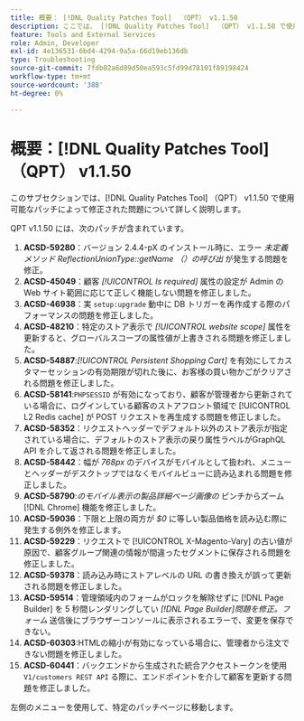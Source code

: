 ```yaml
---
title: 概要： [!DNL Quality Patches Tool]  （QPT） v1.1.50
description: ここでは、 [!DNL Quality Patches Tool]  （QPT） v1.1.50 で使用可能なパッチによって修正された問題について詳しく説明します。
feature: Tools and External Services
role: Admin, Developer
exl-id: 4e136531-6bd4-4294-9a5a-66d19eb136db
type: Troubleshooting
source-git-commit: 7fdb02a6d89d50ea593c5fd99d78101f89198424
workflow-type: tm+mt
source-wordcount: '388'
ht-degree: 0%

---
```


# 概要：[!DNL Quality Patches Tool] （QPT） v1.1.50

このサブセクションでは、[!DNL Quality Patches Tool] （QPT） v1.1.50 で使用可能なパッチによって修正された問題について詳しく説明します。

QPT v1.1.50 には、次のパッチが含まれています。

1. **ACSD-59280**：バージョン 2.4.4-pX のインストール時に、エラー *未定義メソッド ReflectionUnionType::getName （）の呼び出* が発生する問題を修正。
1. **ACSD-45049**：顧客 *[!UICONTROL Is required]* 属性の設定が Admin の Web サイト範囲に応じて正しく機能しない問題を修正しました。
1. **ACSD-46938**：実 `setup:upgrade` 動中に DB トリガーを再作成する際のパフォーマンスの問題を修正しました。
1. **ACSD-48210**：特定のストア表示で *[!UICONTROL website scope]* 属性を更新すると、グローバルスコープの属性値が上書きされる問題を修正しました。
1. **ACSD-54887**:*[!UICONTROL Persistent Shopping Cart]* を有効にしてカスタマーセッションの有効期限が切れた後に、お客様の買い物かごがクリアされる問題を修正しました。
1. **ACSD-58141**:`PHPSESSID` が有効になっており、顧客が管理者から更新されている場合に、ログインしている顧客のストアフロント領域で [!UICONTROL L2 Redis cache] が POST リクエストを再生成する問題を修正しました。
1. **ACSD-58352**：リクエストヘッダーでデフォルト以外のストア表示が指定されている場合に、デフォルトのストア表示の戻り属性ラベルがGraphQL API を介して返される問題を修正しました。
1. **ACSD-58442**：幅が *768px* のデバイスがモバイルとして扱われ、メニューとヘッダーがデスクトップではなくモバイルビューに読み込まれる問題を修正しました。
1. **ACSD-58790**:*のモバイル表示の製品詳細ページ画像の* ピンチからズーム [!DNL Chrome] 機能を修正しました。
1. **ACSD-59036**：下限と上限の両方が *$0* に等しい製品価格を読み込む際に発生する例外を修正します。
1. **ACSD-59229**：リクエストで [!UICONTROL X-Magento-Vary] の古い値が原因で、顧客グループ関連の情報が間違ったセグメントに保存される問題を修正しました。
1. **ACSD-59378**：読み込み時にストアレベルの URL の書き換えが誤って更新される問題を修正しました。
1. **ACSD-59514**：管理領域内のフォームがロックを解除せずに [!DNL Page Builder] を 5 秒間レンダリングしてい *[!DNL Page Builder]問題を修正。フォーム* 送信後にブラウザーコンソールに表示されるエラーで、変更を保存できない。
1. **ACSD-60303**:HTMLの縮小が有効になっている場合に、管理者から注文できない問題を修正しました。
1. **ACSD-60441**：バックエンドから生成された統合アクセストークンを使用 `V1/customers REST API` る際に、エンドポイントを介して顧客を更新する問題を修正しました。

左側のメニューを使用して、特定のパッチページに移動します。
